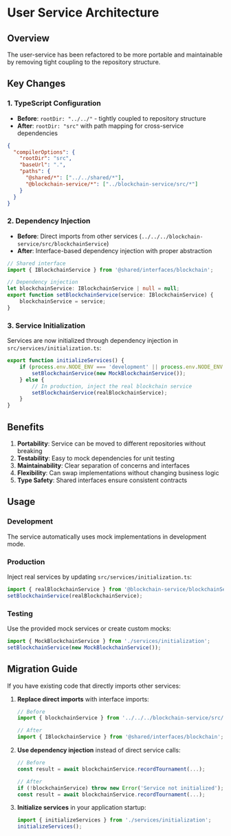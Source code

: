 # User Service Architecture

## Overview
The user-service has been refactored to be more portable and maintainable by removing tight coupling to the repository structure.

## Key Changes

### 1. TypeScript Configuration
- **Before**: `rootDir: "../../"` - tightly coupled to repository structure
- **After**: `rootDir: "src"` with path mapping for cross-service dependencies

```json
{
  "compilerOptions": {
    "rootDir": "src",
    "baseUrl": ".",
    "paths": {
      "@shared/*": ["../../shared/*"],
      "@blockchain-service/*": ["../blockchain-service/src/*"]
    }
  }
}
```

### 2. Dependency Injection
- **Before**: Direct imports from other services (`../../../blockchain-service/src/blockchainService`)
- **After**: Interface-based dependency injection with proper abstraction

```typescript
// Shared interface
import { IBlockchainService } from '@shared/interfaces/blockchain';

// Dependency injection
let blockchainService: IBlockchainService | null = null;
export function setBlockchainService(service: IBlockchainService) {
    blockchainService = service;
}
```

### 3. Service Initialization
Services are now initialized through dependency injection in `src/services/initialization.ts`:

```typescript
export function initializeServices() {
    if (process.env.NODE_ENV === 'development' || process.env.NODE_ENV === 'test') {
        setBlockchainService(new MockBlockchainService());
    } else {
        // In production, inject the real blockchain service
        setBlockchainService(realBlockchainService);
    }
}
```

## Benefits

1. **Portability**: Service can be moved to different repositories without breaking
2. **Testability**: Easy to mock dependencies for unit testing
3. **Maintainability**: Clear separation of concerns and interfaces
4. **Flexibility**: Can swap implementations without changing business logic
5. **Type Safety**: Shared interfaces ensure consistent contracts

## Usage

### Development
The service automatically uses mock implementations in development mode.

### Production
Inject real services by updating `src/services/initialization.ts`:

```typescript
import { realBlockchainService } from '@blockchain-service/blockchainService';
setBlockchainService(realBlockchainService);
```

### Testing
Use the provided mock services or create custom mocks:

```typescript
import { MockBlockchainService } from './services/initialization';
setBlockchainService(new MockBlockchainService());
```

## Migration Guide

If you have existing code that directly imports other services:

1. **Replace direct imports** with interface imports:
   ```typescript
   // Before
   import { blockchainService } from '../../../blockchain-service/src/blockchainService';
   
   // After
   import { IBlockchainService } from '@shared/interfaces/blockchain';
   ```

2. **Use dependency injection** instead of direct service calls:
   ```typescript
   // Before
   const result = await blockchainService.recordTournament(...);
   
   // After
   if (!blockchainService) throw new Error('Service not initialized');
   const result = await blockchainService.recordTournament(...);
   ```

3. **Initialize services** in your application startup:
   ```typescript
   import { initializeServices } from './services/initialization';
   initializeServices();
   ```
